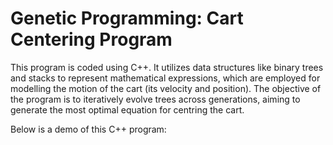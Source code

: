 # Genetic Programming: Cart Centering Program
This program is coded using C++. It utilizes data structures like binary trees and stacks to represent mathematical expressions, which are employed for modelling the motion of the cart (its velocity and position). The objective of the program is to iteratively evolve trees across generations, aiming to generate the most optimal equation for centring the cart.

Below is a demo of this C++ program:


